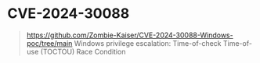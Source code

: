 # CVE-2024-30088
> https://github.com/Zombie-Kaiser/CVE-2024-30088-Windows-poc/tree/main
Windows privilege escalation: Time-of-check Time-of-use (TOCTOU) Race Condition
